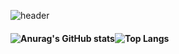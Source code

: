 ![header](https://capsule-render.vercel.app/api?type=wave&color=gradient&height=300&section=header&text=JunYeop&fontSize=90)

#### ![Anurag's GitHub stats](https://github-readme-stats.vercel.app/api?username=dortkthf&show_icons=true&theme=cobalt2)![Top Langs](https://github-readme-stats.vercel.app/api/top-langs/?username=dortkthf&layout=compact&theme=cobalt2)

 
